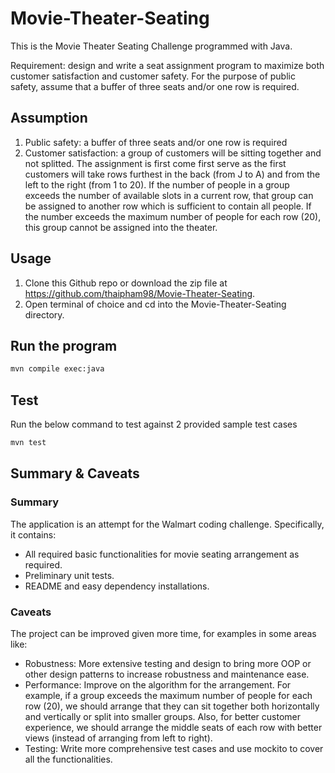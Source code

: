 # Movie-Theater-Seating

This is the Movie Theater Seating Challenge programmed with Java.

Requirement: design and write a seat assignment program to maximize both customer satisfaction and customer safety. For the purpose of public safety, assume that a buffer of three seats and/or one row is required.

## Assumption
1. Public safety: a buffer of three seats and/or one row is required
2. Customer satisfaction: a group of customers will be sitting together and not splitted. The assignment is first come first serve as the first customers will take rows furthest in the back (from J to A) and from the left to the right (from 1 to 20). If the number of people in a group exceeds the number of available slots in a current row, that group can be assigned to another row which is sufficient to contain all people. If the number exceeds the maximum number of people for each row (20), this group cannot be assigned into the theater.

## Usage

1. Clone this Github repo or download the zip file at https://github.com/thaipham98/Movie-Theater-Seating.
2. Open terminal of choice and cd into the Movie-Theater-Seating directory.

## Run the program
```bash
mvn compile exec:java
```

## Test

Run the below command to test against 2 provided sample test cases

```bash
mvn test
```

## 

## Summary & Caveats
### Summary
The application is an attempt for the Walmart coding challenge. Specifically, it contains:
- All required basic functionalities for movie seating arrangement as required.
- Preliminary unit tests.
- README and easy dependency installations.
### Caveats
The project can be improved given more time, for examples in some areas like:
- Robustness: More extensive testing and design to bring more OOP or other design patterns to increase robustness and maintenance ease.
- Performance: Improve on the algorithm for the arrangement. For example, if a group exceeds the maximum number of people for each row (20), we should arrange that they can sit together both horizontally and vertically or split into smaller groups. Also, for better customer experience, we should arrange the middle seats of each row with better views (instead of arranging from left to right).
- Testing: Write more comprehensive test cases and use mockito to cover all the functionalities.

